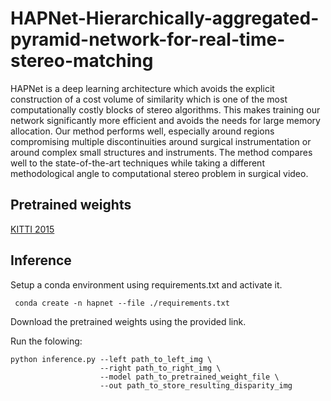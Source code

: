 # HAPNet-Hierarchically-aggregated-pyramid-network-for-real-time-stereo-matching
HAPNet is a deep learning architecture which avoids the explicit construction of a cost volume of similarity which is one of the most computationally costly blocks of stereo algorithms. This makes training our network significantly more efficient and avoids the needs for large memory allocation. Our method performs well, especially around regions compromising multiple discontinuities around surgical instrumentation or around complex small structures and instruments. The method compares well to the state-of-the-art techniques while taking a different methodological angle to computational stereo problem in surgical video.

## Pretrained weights
[KITTI 2015](https://drive.google.com/drive/folders/1a6v7R7kFdsbhQP6y0EBUVCJTn0oSPHy5?usp=sharing)

## Inference

Setup a conda environment using requirements.txt and activate it.
  
``` conda create -n hapnet --file ./requirements.txt```

Download the pretrained weights using the provided link.

Run the folowing:
  
```
python inference.py --left path_to_left_img \
                    --right path_to_right_img \
                    --model path_to_pretrained_weight_file \
                    --out path_to_store_resulting_disparity_img
```

